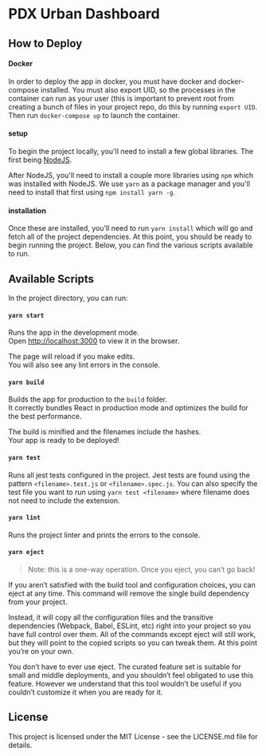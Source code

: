 # PDX Urban Dashboard

## How to Deploy

#### Docker

In order to deploy the app in docker, you must have docker and docker-compose
installed. You must also export UID, so the processes in the container can run
as your user (this is important to prevent root from creating a bunch of files
in your project repo, do this by running `export UID`. Then run
`docker-compose up` to launch the container.

#### setup

To begin the project locally, you'll need to install a few global libraries.
The first being [NodeJS](https://nodejs.org/en/download/).

After NodeJS, you'll need to install a couple more libraries using `npm` which was
installed with NodeJS. We use `yarn` as a package manager and you'll need to install that
first using `npm install yarn -g`.

#### installation

Once these are installed, you'll need to run `yarn install` which will
go and fetch all of the project dependencies. At this point, you should be
ready to begin running the project. Below, you can find the various scripts available
to run.

## Available Scripts

In the project directory, you can run:

#### `yarn start`

Runs the app in the development mode.<br>
Open [http://localhost:3000](http://localhost:3000) to view it in the browser.

The page will reload if you make edits.<br>
You will also see any lint errors in the console.

#### `yarn build`

Builds the app for production to the `build` folder.<br>
It correctly bundles React in production mode and optimizes the build for the best performance.

The build is minified and the filenames include the hashes.<br>
Your app is ready to be deployed!

#### `yarn test`

Runs all jest tests configured in the project. Jest tests are found
using the pattern `<filename>.test.js` or `<filename>.spec.js`.
You can also specify the test file you want to run using `yarn test <filename>`
where filename does not need to include the extension.

#### `yarn lint`

Runs the project linter and prints the errors to the console.

#### `yarn eject`

> Note: this is a one-way operation. Once you eject, you can’t go back!

If you aren’t satisfied with the build tool and configuration choices, you can eject at any time. This command will remove the single build dependency from your project.

Instead, it will copy all the configuration files and the transitive dependencies (Webpack, Babel, ESLint, etc) right into your project so you have full control over them. All of the commands except eject will still work, but they will point to the copied scripts so you can tweak them. At this point you’re on your own.

You don’t have to ever use eject. The curated feature set is suitable for small and middle deployments, and you shouldn’t feel obligated to use this feature. However we understand that this tool wouldn’t be useful if you couldn’t customize it when you are ready for it.

## License

This project is licensed under the MIT License - see the LICENSE.md file for details.